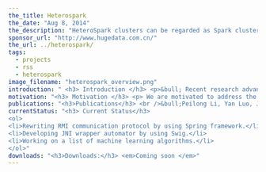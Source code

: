 ```yaml
---
the_title: Heterospark
the_date: "Aug 8, 2014"
the_description: "HeteroSpark clusters can be regarded as Spark clusters with GPUs connected within some or all of Spark worker nodes. HeteroSpark extends original Spark with GPU acceleration option on Spark worker nodes. HeteroSpark currently supports three ways to connect GPUs with Spark workers: “local GPU”, “remote GPU”, or “no GPU”. All GPU enable/disable and connection options are configured in the cluster configuration file which is read on starting."
sponsor_url: "http://www.hugedata.com.cn/"
the_url: ../heterospark/
tags:
  - projects
  - rss
  - heterospark
image_filename: "heterospark_overview.png"
introduction: " <h3> Introduction </h3> <p>&bull; Recent research advance in machine learning / deep learning algorithms and data analytics tools imposes new requirements on existing computing systems and architectures. Machine learning algorithms such as singular vector decomposition (SVD), support vector machine (SVM), principal component analysis (PCA), clustering, and neural networks are applied to extremely large data sets to extract data information and build a knowledge base. New deep learning algorithms such as autoencoder, RBM, both computing and memory intensive, have become infeasible because of the scale of data. <br /> &bull; Distributed computing platform such as Hadoop and Spark are invented to address ‘big data’ problems. However, the complex algorithms applied on the data unit in a single node still consume a large number of CPU cycles. <br /> &bull; In the latest technology, GPUs have been leveraged as accelerators in speeding up complex workloads thanks to the density of the cores and their power efficiency.</p>"
motivation: "<h3> Motivation </h3> <p> We are motivated to address the challenges with heteroge-neous architecture where GPUs work side by side with CPUs at the worker nodes of a compute cluster. Such heterogeneous architecture has three design objectives: <br /> &bull; Acceleration: Integrate GPU accelerators into current Spark platform to achieve further data parallelism and algorithm acceleration. <br /> &bull; Plug-n-play: “Plugin” style design – current Spark applications can choose to enable/disable GPU acceleration. <br /> &bull; Portability: Existing Spark code can be easily ported to the heterogeneous platform.</p>"
publications: "<h3>Publications</h3> <br />&bull;Peilong Li, Yan Luo, Jun Yang, Transformer: Run-time Reprogrammable Heterogeneous Architecture for Transparent Acceleration of Dynamic Workloads, Journal of Parallel and Distributed Computing, Accepted and to appear. <br /> &bull; Peilong Li, Yan Luo, Ning Zhang and Yu Cao, HeteroSpark: A Heterogeneous CPU/GPU Spark Platform for Machine Learning Algorithms, IEEE Internation Conference on Network, Architecture and Storage 2015, Boston, MA, August 6-7, 2015  <br /> &bull;  Peilong Li, Yan Luo, Yu Cao and Ning Zhang, HeteroSpark: A Heterogeneous CPU/GPU Spark Platform for Deep Learning Algorithms, Spark Summit East, March 2015 <br />"
currentStatus: "<h3> Current Status</h3>
<ol>
<li>Rewriting RMI communication protocol by using Spring framework.</li>
<li>Developing JNI wrapper automator by using Swig.</li>
<li>Working on a list of machine learning algorithms.</li>
</ol>"
downloads: "<h3>Downloads:</h3> <em>Coming soon </em>"
---
```

